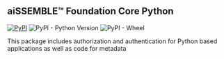 ## aiSSEMBLE&trade; Foundation Core Python

[![PyPI](https://img.shields.io/pypi/v/aissemble-foundation-core-python?logo=python&logoColor=gold)](https://pypi.org/project/aissemble-foundation-core-python/)
![PyPI - Python Version](https://img.shields.io/pypi/pyversions/aissemble-foundation-core-python?logo=python&logoColor=gold)
![PyPI - Wheel](https://img.shields.io/pypi/wheel/aissemble-foundation-core-python?logo=python&logoColor=gold)

This package includes authorization and authentication for Python based applications as well as code for metadata